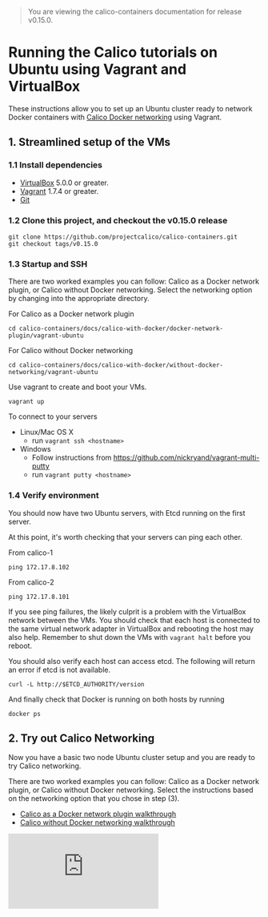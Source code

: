 > You are viewing the calico-containers documentation for release v0.15.0.

# Running the Calico tutorials on Ubuntu using Vagrant and VirtualBox

These instructions allow you to set up an Ubuntu cluster ready to network Docker containers with 
[Calico Docker networking][calico-networking] using Vagrant.

## 1. Streamlined setup of the VMs

### 1.1 Install dependencies

* [VirtualBox][virtualbox] 5.0.0 or greater.
* [Vagrant][vagrant] 1.7.4 or greater.
* [Git][git]

### 1.2 Clone this project, and checkout the v0.15.0 release

    git clone https://github.com/projectcalico/calico-containers.git
    git checkout tags/v0.15.0
    
### 1.3 Startup and SSH

There are two worked examples you can follow: Calico as a Docker network
plugin, or Calico without Docker networking.  Select the networking option
by changing into the appropriate directory.

For Calico as a Docker network plugin
  
    cd calico-containers/docs/calico-with-docker/docker-network-plugin/vagrant-ubuntu

For Calico without Docker networking
  
    cd calico-containers/docs/calico-with-docker/without-docker-networking/vagrant-ubuntu
        
Use vagrant to create and boot your VMs.

    vagrant up

To connect to your servers
* Linux/Mac OS X
    * run `vagrant ssh <hostname>`
* Windows
    * Follow instructions from https://github.com/nickryand/vagrant-multi-putty
    * run `vagrant putty <hostname>`

### 1.4 Verify environment

You should now have two Ubuntu servers, with Etcd running on the first server.

At this point, it's worth checking that your servers can ping each other.

From calico-1

    ping 172.17.8.102

From calico-2

    ping 172.17.8.101

If you see ping failures, the likely culprit is a problem with the VirtualBox network between the VMs.  You should 
check that each host is connected to the same virtual network adapter in VirtualBox and rebooting the host may also 
help.  Remember to shut down the VMs with `vagrant halt` before you reboot.

You should also verify each host can access etcd.  The following will return an error if etcd is not available.

    curl -L http://$ETCD_AUTHORITY/version

And finally check that Docker is running on both hosts by running

    docker ps

## 2. Try out Calico Networking

Now you have a basic two node Ubuntu cluster setup and you are ready to try Calico networking.

There are two worked examples you can follow: Calico as a Docker network
plugin, or Calico without Docker networking.  Select the instructions based on 
the networking option that you chose in step (3).

- [Calico as a Docker network plugin walkthrough](docker-network-plugin/README.md) 
- [Calico without Docker networking walkthrough](without-docker-networking/README.md)  

[libnetwork]: https://github.com/docker/libnetwork
[experimental-channel]: https://github.com/docker/docker/tree/master/experimental
[virtualbox]: https://www.virtualbox.org/
[vagrant]: https://www.vagrantup.com/downloads.html
[git]: http://git-scm.com/
[calico-networking]: https://github.com/projectcalico/calico-containers
[![Analytics](https://ga-beacon.appspot.com/UA-52125893-3/calico-containers/docs/calico-with-docker/VagrantUbuntu.md?pixel)](https://github.com/igrigorik/ga-beacon)
